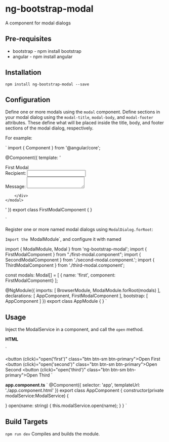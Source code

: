 # ng-bootstrap-modal

A component for modal dialogs

## Pre-requisites

* bootstrap - npm install bootstrap
* angular - npm install angular

## Installation
 
 `npm install ng-bootstrap-modal --save`
 
## Configuration

Define one or more modals using the `modal` component.  Define sections in your modal dialog using the `modal-title`, `modal-body`, and `modal-footer` attributes. These define what will be placed inside the title, body, and footer sections of the modal dialog, respectively.

For example: 

`
import { Component } from '@angular/core';

@Component({
  template: '
    <modal>
        <div modal-title>First Modal</div>
        <div modal-body>
        <form>
        <div class="form-group">
          <label for="recipient-name" class="control-label">Recipient:</label>
          <input type="text" class="form-control" id="recipient-name">
        </div>
        <div class="form-group">
          <label for="message-text" class="control-label">Message:</label>
          <textarea class="form-control" id="message-text"></textarea>
        </div>
      </form>

        </div>
    </modal>
  '
})
export class FirstModalComponent {
}

`

Register one or more named modal dialogs using `ModalDialog.forRoot`:

`Import the `ModalModule`, and configure it with named 

import { ModalModule, Modal } from 'ng-bootstrap-modal';
import { FirstModalComponent } from "./first-modal.component";
import { SecondModalComponent } from './second-modal.component.';
import { ThirdModalComponent } from './third-modal.component';


const modals: Modal[] = [
  { name: 'first', component: FirstModalComponent}
];

@NgModule({
  imports: [ 
    BrowserModule,
    ModalModule.forRoot(modals)
  ],
  declarations: [ AppComponent, FirstModalComponent ],
  bootstrap:    [ AppComponent ]
})
export class AppModule { }
`

## Usage 

Inject the ModalService in a component, and call the `open` method.

**HTML**

`<modal-outlet></modal-outlet>

<button (click)="open('first')" class="btn btn-sm btn-primary">Open First</button>
<button (click)="open('second')" class="btn btn-sm btn-primary">Open Second</button>
<button (click)="open('third')" class="btn btn-sm btn-primary">Open Third</button>
`

**app.component.ts**
`
@Component({
  selector: 'app',
  templateUrl: './app.component.html'
})
export class AppComponent {
  constructor(private modalService:ModalService) {
    
  }
  open(name: string) {
    this.modalService.open(name);
  }
}
`
 
## Build Targets

`npm run dev`
Compiles and builds the module.
 
